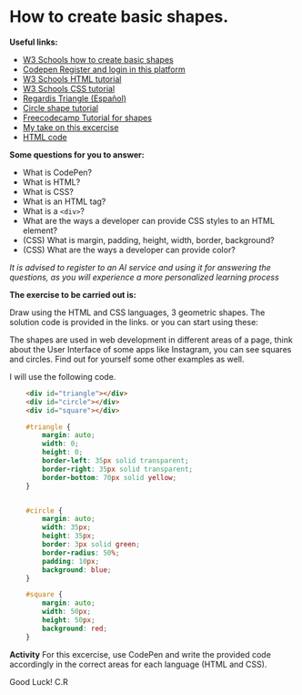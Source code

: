 # How to create basic shapes.

**Useful links:** 
- [W3 Schools how to create basic shapes](https://www.w3schools.com/howto/howto_css_shapes.asp)
- [Codepen Register and login in this platform](https://codepen.io/)
- [W3 Schools HTML tutorial](https://www.w3schools.com/html/)
- [W3 Schools CSS tutorial](https://www.w3schools.com/css/)
- [Regardis Triangle (Español)](https://regardis.com/como-hacer-un-triangulo-con-html-y-css/) 
- [Circle shape tutorial](https://blog.hubspot.com/website/css-border-radius-circle)
- [Freecodecamp Tutorial for shapes](https://www.freecodecamp.org/news/css-shapes-explained-how-to-draw-a-circle-triangle-and-more-using-pure-css/)
- [My take on this excercise](https://codepen.io/cromerolo2/pen/bGKVNpb)
- [HTML code](./lesson_1.html)

**Some questions for you to answer:**
- What is CodePen?
- What is HTML?
- What is CSS?
- What is an HTML tag?
- What is a `<div>`?
- What are the ways a developer can provide CSS styles to an HTML element?
- (CSS) What is margin, padding, height, width, border, background?
- (CSS) What are the ways a developer can provide color?

*It is advised to register to an AI service and using it for answering the questions, as you will experience a more personalized learning process*

**The exercise to be carried out is:**

Draw using the HTML and CSS languages, 3 geometric shapes. The solution code is provided in the links. or you can start using these:

The shapes are used in web development in different areas of a page, think about the User Interface of some apps like Instagram, you can see squares and circles. Find out for yourself some other examples as well.

I will use the following code.


```html
    <div id="triangle"></div>
    <div id="circle"></div>
    <div id="square"></div>
```
```css
    #triangle {
        margin: auto;
        width: 0;
        height: 0;
        border-left: 35px solid transparent;
        border-right: 35px solid transparent;
        border-bottom: 70px solid yellow;
    }


    #circle {
        margin: auto;
        width: 35px;
        height: 35px;
        border: 3px solid green;
        border-radius: 50%;
        padding: 10px;
        background: blue;
    }

    #square {
        margin: auto;
        width: 50px;
        height: 50px;
        background: red;
    }
```

**Activity**
For this excercise, use CodePen and write the provided code accordingly in the correct areas for each language (HTML and CSS).

Good Luck!
C.R
